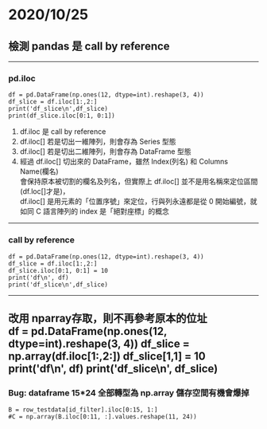 # 2020/10/25
## 檢測 pandas 是 call by reference
---
### pd.iloc
    df = pd.DataFrame(np.ones(12, dtype=int).reshape(3, 4))
    df_slice = df.iloc[1:,2:]
    print('df_slice\n',df_slice)
    print(df_slice.iloc[0:1, 0:1])
1. df.iloc 是 call by reference
2. df.iloc[] 若是切出一維陣列，則會存為 Series 型態
3. df.iloc[] 若是切出二維陣列，則會存為 DataFrame 型態
4. 經過 df.iloc[] 切出來的 DataFrame，雖然 Index(列名) 和 Columns Name(欄名)<br>
   會保持原本被切割的欄名及列名，但實際上 df.iloc[] 並不是用名稱來定位區間 (df.loc[]才是)，<br>
   df.iloc[] 是用元素的「位置序號」來定位，行與列永遠都是從 0 開始編號，就如同 C 語言陣列的 index 是「絕對座標」的概念  
---
### call by reference
    df = pd.DataFrame(np.ones(12, dtype=int).reshape(3, 4))
    df_slice = df.iloc[1:,2:]
    df_slice.iloc[0:1, 0:1] = 10
    print('df\n', df)
    print('df_slice\n',df_slice)
---
改用 nparray存取，則不再參考原本的位址    
    df = pd.DataFrame(np.ones(12, dtype=int).reshape(3, 4))
    df_slice = np.array(df.iloc[1:,2:])
    df_slice[1,1] = 10
    print('df\n', df)
    print('df_slice\n', df_slice)
---
### Bug: dataframe 15*24 全部轉型為 np.array 儲存空間有機會爆掉
    B = row_testdata[id_filter].iloc[0:15, 1:]
    #C = np.array(B.iloc[0:11, :].values.reshape(11, 24))